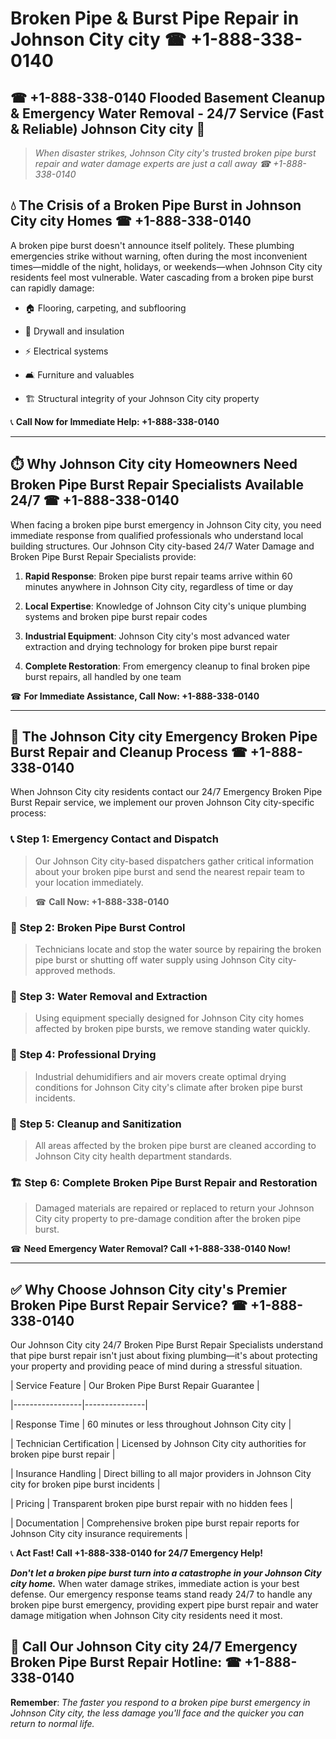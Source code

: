 # Broken Pipe & Burst Pipe Repair in Johnson City city ☎ +1-888-338-0140  
## ☎ +1-888-338-0140 Flooded Basement Cleanup & Emergency Water Removal - 24/7 Service (Fast & Reliable) Johnson City city 🚨  

> *When disaster strikes, Johnson City city's trusted broken pipe burst repair and water damage experts are just a call away ☎ +1-888-338-0140*  

## 💧 The Crisis of a Broken Pipe Burst in Johnson City city Homes ☎ +1-888-338-0140  

A broken pipe burst doesn't announce itself politely. These plumbing emergencies strike without warning, often during the most inconvenient times—middle of the night, holidays, or weekends—when Johnson City city residents feel most vulnerable. Water cascading from a broken pipe burst can rapidly damage:  

* 🏠 Flooring, carpeting, and subflooring  
* 🧱 Drywall and insulation  
* ⚡ Electrical systems  
* 🛋️ Furniture and valuables  
* 🏗️ Structural integrity of your Johnson City city property  

📞 **Call Now for Immediate Help: +1-888-338-0140**  

---  

## ⏱️ Why Johnson City city Homeowners Need Broken Pipe Burst Repair Specialists Available 24/7 ☎ +1-888-338-0140  

When facing a broken pipe burst emergency in Johnson City city, you need immediate response from qualified professionals who understand local building structures. Our Johnson City city-based 24/7 Water Damage and Broken Pipe Burst Repair Specialists provide:  

1. **Rapid Response**: Broken pipe burst repair teams arrive within 60 minutes anywhere in Johnson City city, regardless of time or day  
2. **Local Expertise**: Knowledge of Johnson City city's unique plumbing systems and broken pipe burst repair codes  
3. **Industrial Equipment**: Johnson City city's most advanced water extraction and drying technology for broken pipe burst repair  
4. **Complete Restoration**: From emergency cleanup to final broken pipe burst repairs, all handled by one team  

☎ **For Immediate Assistance, Call Now: +1-888-338-0140**  

---  

## 🔧 The Johnson City city Emergency Broken Pipe Burst Repair and Cleanup Process ☎ +1-888-338-0140  

When Johnson City city residents contact our 24/7 Emergency Broken Pipe Burst Repair service, we implement our proven Johnson City city-specific process:  

### 📞 Step 1: Emergency Contact and Dispatch  
> Our Johnson City city-based dispatchers gather critical information about your broken pipe burst and send the nearest repair team to your location immediately.  
> ☎ **Call Now: +1-888-338-0140**  

### 🚿 Step 2: Broken Pipe Burst Control  
> Technicians locate and stop the water source by repairing the broken pipe burst or shutting off water supply using Johnson City city-approved methods.  

### 🌊 Step 3: Water Removal and Extraction  
> Using equipment specially designed for Johnson City city homes affected by broken pipe bursts, we remove standing water quickly.  

### 💨 Step 4: Professional Drying  
> Industrial dehumidifiers and air movers create optimal drying conditions for Johnson City city's climate after broken pipe burst incidents.  

### 🧼 Step 5: Cleanup and Sanitization  
> All areas affected by the broken pipe burst are cleaned according to Johnson City city health department standards.  

### 🏗️ Step 6: Complete Broken Pipe Burst Repair and Restoration  
> Damaged materials are repaired or replaced to return your Johnson City city property to pre-damage condition after the broken pipe burst.  

☎ **Need Emergency Water Removal? Call +1-888-338-0140 Now!**  

---  

## ✅ Why Choose Johnson City city's Premier Broken Pipe Burst Repair Service? ☎ +1-888-338-0140  

Our Johnson City city 24/7 Broken Pipe Burst Repair Specialists understand that pipe burst repair isn't just about fixing plumbing—it's about protecting your property and providing peace of mind during a stressful situation.  

| Service Feature | Our Broken Pipe Burst Repair Guarantee |  
|-----------------|---------------|  
| Response Time | 60 minutes or less throughout Johnson City city |  
| Technician Certification | Licensed by Johnson City city authorities for broken pipe burst repair |  
| Insurance Handling | Direct billing to all major providers in Johnson City city for broken pipe burst incidents |  
| Pricing | Transparent broken pipe burst repair with no hidden fees |  
| Documentation | Comprehensive broken pipe burst repair reports for Johnson City city insurance requirements |  

📞 **Act Fast! Call +1-888-338-0140 for 24/7 Emergency Help!**  

***Don't let a broken pipe burst turn into a catastrophe in your Johnson City city home.*** When water damage strikes, immediate action is your best defense. Our emergency response teams stand ready 24/7 to handle any broken pipe burst emergency, providing expert pipe burst repair and water damage mitigation when Johnson City city residents need it most.  

## 📱 Call Our Johnson City city 24/7 Emergency Broken Pipe Burst Repair Hotline: ☎ +1-888-338-0140  

**Remember**: *The faster you respond to a broken pipe burst emergency in Johnson City city, the less damage you'll face and the quicker you can return to normal life.*